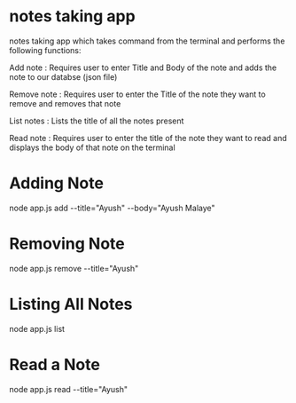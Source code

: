 # notes taking app 
notes taking app which takes command from the terminal and performs the following functions:

Add note : Requires user to enter Title and Body of the note and adds the note to our databse (json file)

Remove note :  Requires user to enter the Title of the note they want to remove and removes that note

List notes  : Lists the title of all the notes present

Read note : Requires user to enter the title of the note they want to read and displays the body of that note on the terminal

# Adding Note
node app.js add --title="Ayush" --body="Ayush Malaye"

# Removing Note
node app.js remove --title="Ayush"

# Listing All Notes
node app.js list

# Read a Note
node app.js read --title="Ayush"


